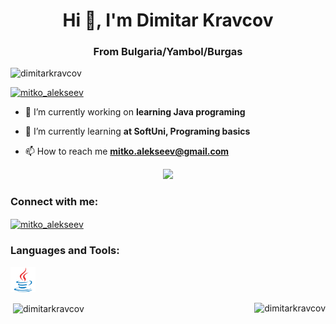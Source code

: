 <h1 align="center">Hi 👋, I'm Dimitar Kravcov</h1>
<h3 align="center">From Bulgaria/Yambol/Burgas</h3>

<p align="left"> <img src="https://komarev.com/ghpvc/?username=dimitarkravcov&label=Profile%20views&color=0e75b6&style=flat" alt="dimitarkravcov" /> </p>

<p align="left"> <a href="https://twitter.com/mitko_alekseev" target="blank"><img src="https://img.shields.io/twitter/follow/mitko_alekseev?logo=twitter&style=for-the-badge" alt="mitko_alekseev" /></a> </p>

- 🔭 I’m currently working on **learning Java programing**

- 🌱 I’m currently learning **at SoftUni, Programing basics**
- 📫 How to reach me **mitko.alekseev@gmail.com**
<div id = "header" align = "center">
 <img src = "![giphyy](https://user-images.githubusercontent.com/96549522/196566566-1889fb41-80ad-4160-9e34-a06553e2110d.gif)" width = "100">
 </div>

<h3 align="left">Connect with me:</h3>
<p align="left">
<a href="https://twitter.com/mitko_alekseev" target="blank"><img align="center" src="https://raw.githubusercontent.com/rahuldkjain/github-profile-readme-generator/master/src/images/icons/Social/twitter.svg" alt="mitko_alekseev" height="30" width="40" /></a>
</p>

<h3 align="left">Languages and Tools:</h3>
<p align="left"> <a href="https://www.java.com" target="_blank" rel="noreferrer"> <img src="https://raw.githubusercontent.com/devicons/devicon/master/icons/java/java-original.svg" alt="java" width="40" height="40"/> </a> </p>

<p><img align="right" src="https://github-readme-stats.vercel.app/api/top-langs?username=dimitarkravcov&show_icons=true&locale=en&layout=compact" alt="dimitarkravcov" /></p>

<p>&nbsp;<img align="center" src="https://github-readme-stats.vercel.app/api?username=dimitarkravcov&show_icons=true&locale=en" alt="dimitarkravcov" /></p>
